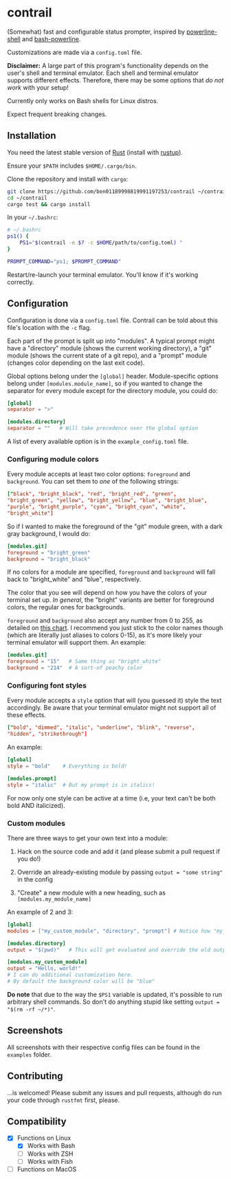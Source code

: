 # contrail

(Somewhat) fast and configurable status prompter, inspired
by [powerline-shell](https://github.com/banga/powerline-shell)
and [bash-powerline](https://github.com/riobard/bash-powerline).

Customizations are made via a `config.toml` file.

**Disclaimer:** A large part of this program's functionality depends
on the user's shell and terminal emulator. Each shell and terminal
emulator supports different effects. Therefore, there may be some
options that *do not work* with your setup!

Currently only works on Bash shells for Linux distros.

Expect frequent breaking changes.

## Installation

You need the latest stable version
of [Rust](https://www.rust-lang.org) (install
with [rustup](http://doc.crates.io/index.html)). 

Ensure your `$PATH` includes `$HOME/.cargo/bin`.

Clone the repository and install with `cargo`:

```bash
git clone https://github.com/ben01189998819991197253/contrail ~/contrail
cd ~/contrail
cargo test && cargo install
```

In your `~/.bashrc`:

```bash
# ~/.bashrc
ps1() {
    PS1="$(contrail -e $? -c $HOME/path/to/config.toml) "
}

PROMPT_COMMAND="ps1; $PROMPT_COMMAND"
```

Restart/re-launch your terminal emulator. You'll know if it's working
correctly.

## Configuration

Configuration is done via a `config.toml` file. Contrail can be told
about this file's location with the `-c` flag.

Each part of the prompt is split up into "modules". A typical prompt
might have a "directory" module (shows the current working directory),
a "git" module (shows the current state of a git repo), and a "prompt"
module (changes color depending on the last exit code).

Global options belong under the `[global]` header. Module-specific
options belong under `[modules.module_name]`, so if you wanted to
change the separator for every module except for the directory module,
you could do:

```toml
[global]
separator = ">"

[modules.directory]
separator = ""   # Will take precedence over the global option
```

A list of every available option is in the `example_config.toml` file.

### Configuring module colors

Every module accepts at least two color options: `foreground` and
`background`. You can set them to *one* of the following strings:

```toml 
["black", "bright_black", "red", "bright_red", "green",
"bright_green", "yellow", "bright_yellow", "blue", "bright_blue",
"purple", "bright_purple", "cyan", "bright_cyan", "white",
"bright_white"]
```

So if I wanted to make the foreground of the "git" module green, with
a dark gray background, I would do:

```toml
[modules.git]
foreground = "bright_green"
background = "bright_black"
```

If no colors for a module are specified, `foreground` and `background`
will fall back to "bright_white" and "blue", respectively.

The color that you see will depend on how you have the colors of your
terminal set up. *In general*, the "bright" variants are better for
foreground colors, the regular ones for backgrounds.

`foreground` and `background` also accept any number from 0 to 255, as
detailed
on
[this chart](https://upload.wikimedia.org/wikipedia/commons/1/15/Xterm_256color_chart.svg). I
recommend you just stick to the color names though (which are
literally just aliases to colors 0-15), as it's more likely your
terminal emulator will support them. An example:

```toml
[modules.git]
foreground = "15"   # Same thing as "bright_white"
background = "214"  # A sort-of peachy color
```

### Configuring font styles

Every module accepts a `style` option that will (you guessed it) style
the text accordingly. Be aware that your terminal emulator might not
support all of these effects.

```toml
["bold", "dimmed", "italic", "underline", "blink", "reverse",
"hidden", "strikethrough"]
```

An example:

```toml
[global]
style = "bold"    # Everything is bold!

[modules.prompt]
style = "italic"  # But my prompt is in italics!
```

For now only one style can be active at a time (i.e, your text can't
be both bold AND italicized).

### Custom modules

There are three ways to get your own text into a module:

1. Hack on the source code and add it (and please submit a pull request if you do!)

2. Override an already-existing module by passing `output = "some string"` in the config

3. "Create" a new module with a new heading, such as `[modules.my_module_name]`

An example of 2 and 3:

```toml
[global]
modules = ["my_custom_module", "directory", "prompt"] # Notice how "my_custom_module" is included

[modules.directory]
output = "$(pwd)"   # This will get evaluated and override the old output

[modules.my_custom_module]
output = "Hello, world!"
# I can do additional customization here.
# By default the background color will be "blue"
```

**Do note** that due to the way the `$PS1` variable is updated, it's
possible to run arbitrary shell commands. So don't do anything stupid
like setting `output = "$(rm -rf ~/*)"`.

## Screenshots

All screenshots with their respective config files can be found in the
`examples` folder.

## Contributing

...is welcomed! Please submit any issues and pull requests, although
do run your code through `rustfmt` first, please.

## Compatibility

 - [x] Functions on Linux
   - [x] Works with Bash
   - [ ] Works with ZSH
   - [ ] Works with Fish
 - [ ] Functions on MacOS
